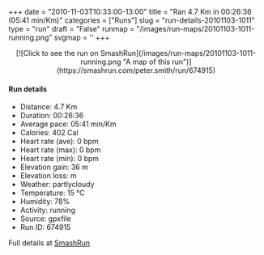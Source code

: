 +++
date = "2010-11-03T10:33:00-13:00"
title = "Ran 4.7 Km in 00:26:36 (05:41 min/Km)"
categories = ["Runs"]
slug = "run-details-20101103-1011"
type = "run"
draft = "False"
runmap = "/images/run-maps/20101103-1011-running.png"
svgmap = '<polyline points="59 91, 55 82, 60 80, 71 71, 76 64, 75 62, 64 51, 61 44, 53 42, 44 43, 46 32, 41 30, 34 25, 27 28, 20 25, 19 21, 21 15, 34 2, 36 0, 22 1, 17 11, 14 20, 19 24, 26 24, 30 28, 56 34, 59 49, 75 53, 83 61, 83 75, 86 79, 85 82, 68 100">'
+++



<!--more-->

<center>
[![Click to see the run on SmashRun](/images/run-maps/20101103-1011-running.png "A map of this run")](https://smashrun.com/peter.smith/run/674915)
</center>

#### Run details

* Distance: 4.7 Km
* Duration: 00:26:36
* Average pace: 05:41 min/Km
* Calories: 402 Cal
* Heart rate (ave): 0 bpm
* Heart rate (max): 0 bpm
* Heart rate (min): 0 bpm
* Elevation gain: 36 m
* Elevation loss:  m
* Weather: partlycloudy
* Temperature: 15 &deg;C
* Humidity: 78%
* Activity: running
* Source: gpxfile
* Run ID: 674915

Full details at [SmashRun](https://smashrun.com/peter.smith/run/674915)